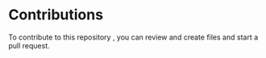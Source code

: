 # Contributions
To contribute to this repository , you can review and create files and start a pull request.
